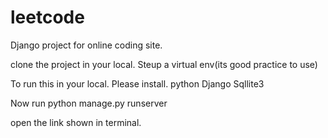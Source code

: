 # leetcode
Django project for online coding site.


clone the project in your local. Steup a virtual env(its good practice to use)

To run this in your local.
Please install. 
python
Django
Sqllite3

Now run
python manage.py runserver

open the link shown in terminal.

